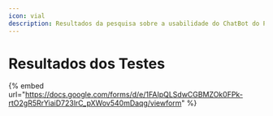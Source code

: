 ```yaml
---
icon: vial
description: Resultados da pesquisa sobre a usabilidade do ChatBot do PetChatFlow.
---
```


# Resultados dos Testes

{% embed url="https://docs.google.com/forms/d/e/1FAIpQLSdwCGBMZOk0FPk-rtO2gR5RrYiaiD723lrC_pXWov540mDaqg/viewform" %}
